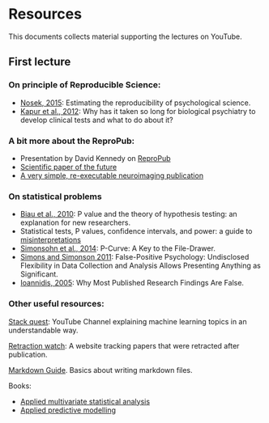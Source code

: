 # Resources

This documents collects material supporting the lectures on YouTube.

## First lecture

### On principle of Reproducible Science:
- [Nosek, 2015](https://www.science.org/doi/10.1126/science.aac4716): Estimating the reproducibility of psychological science.
- [Kapur et al., 2012](https://pubmed.ncbi.nlm.nih.gov/22869033/): Why has it taken so long for biological psychiatry to develop clinical tests and what to do about it?


### A bit more about the ReproPub:
- Presentation by David Kennedy on [ReproPub](https://zenodo.org/record/3336609#.Y0UK5exBzX0)
- [Scientific paper of the future](https://scientificpaperofthefuture.org/#:~:text=The%20Scientific%20Papers%20of%20the,digital%20products%20of%20their%20research)
- [A very simple, re-executable neuroimaging publication](https://pubmed.ncbi.nlm.nih.gov/28781753/)

### On statistical problems
- [Biau et al., 2010](https://pubmed.ncbi.nlm.nih.gov/19921345/): P value and the theory of hypothesis testing: an explanation for new researchers.
- Statistical tests, P values, confidence intervals, and power: a guide to [misinterpretations](https://www.ncbi.nlm.nih.gov/pubmed/27209009)
- [Simonsohn et al.,  2014](https://pages.ucsd.edu/~cmckenzie/Simonsohnetal2014JEPGeneral.pdf): P-Curve: A Key to the File-Drawer.
- [Simons and Simonson 2011](https://journals.sagepub.com/doi/full/10.1177/0956797611417632): False-Positive Psychology: Undisclosed Flexibility in Data Collection and Analysis Allows Presenting Anything as Significant.
- [Ioannidis, 2005](https://journals.plos.org/plosmedicine/article?id=10.1371/journal.pmed.0020124): Why Most Published Research Findings Are False.

### Other useful resources:

[Stack quest](https://www.youtube.com/c/joshstarmer):
YouTube Channel explaining machine learning topics in an understandable way.

[Retraction watch](https://retractionwatch.com/):
A website tracking papers that were retracted after publication. 

[Markdown Guide](https://www.markdownguide.org/). Basics about writing markdown files. 

Books:
- [Applied multivariate statistical analysis](https://www.amazon.com/Applied-Multivariate-Statistical-Analysis-Wolfgang/dp/3030260054/ref=pd_lpo_3?pd_rd_i=3030260054&psc=1)
- [Applied predictive modelling](http://appliedpredictivemodeling.com/)

